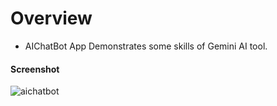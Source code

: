 #  Overview
*  AIChatBot App
  Demonstrates some skills of Gemini AI tool. 
  
#### Screenshot
![aichatbot](https://github.com/omeryildirim01/AIChatBot/assets/17796968/ee5f26c9-e5ec-42eb-b03b-a125f001e862)
